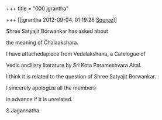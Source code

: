 +++
title = "000 jgrantha"

+++
[[jgrantha	2012-09-04, 01:19:26 [Source](https://groups.google.com/g/samskrita/c/fRIQ8qMsr1I)]]



Shree Satyajit Borwankar has asked about

the meaning of Chalaakshara.

I have attachedapiece from Vedalakshana, a Catelogue of

Vedic ancillary literature by Sri Kota Parameshvara Aital.

I think it is related to the question of Shree Satyajit Borwankar.

I sincerely apologize all the members

 in advance if it is unrelated.

S.Jagannatha.

